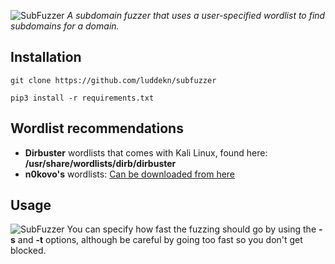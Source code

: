 ![SubFuzzer](https://dl.dropboxusercontent.com/scl/fi/d1imalqooilwhe7qifuow/subfuzzerv2.jpg?rlkey=1qxbt8m8elzw7mt5q25o5b7m7&dl=0)
*A subdomain fuzzer that uses a user-specified wordlist to find subdomains for a domain.*

## Installation
```
git clone https://github.com/luddekn/subfuzzer
```
```
pip3 install -r requirements.txt
```
## Wordlist recommendations
- **Dirbuster** wordlists that comes with Kali Linux, found here: **/usr/share/wordlists/dirb/dirbuster**
- **n0kovo's** wordlists: [Can be downloaded from here](https://github.com/n0kovo/n0kovo_subdomains)

## Usage
![SubFuzzer](https://dl.dropboxusercontent.com/scl/fi/arzciodtipmdlgp6htvte/subfuzzer-useage.jpg?rlkey=ucqka2moa5487a2z0qxff7drt&dl=0)
You can specify how fast the fuzzing should go by using the **-s** and **-t** options, although be careful by going too fast so you don't get blocked.


